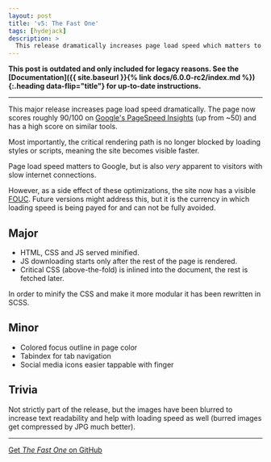 ```yaml
---
layout: post
title: 'v5: The Fast One'
tags: [hydejack]
description: >
  This release dramatically increases page load speed which matters to Google and visitors with slow connections alike.
---
```


**This post is outdated and only included for legacy reasons.
See the [Documentation]({{ site.baseurl }}{% link docs/6.0.0-rc2/index.md %}){:.heading data-flip="title"} for up-to-date instructions.**

***

This major release increases page load speed dramatically. The page now scores roughly 90/100 on [Google's PageSpeed Insights](https://developers.google.com/speed/pagespeed/insights/?url=http%3A%2F%2Fqwtel.com%2Fhydejack%2F) (up from ~50) and has a high score on similar tools.

Most importantly, the critical rendering path is no longer blocked by loading styles or scripts, meaning the site becomes visible faster.

Page load speed matters to Google, but is also *very* apparent to visitors with slow internet connections.

However, as a side effect of these optimizations, the site now has a visible [FOUC](https://en.wikipedia.org/wiki/Flash_of_unstyled_content).
Future versions might address this, but it is the currency in which loading speed is being payed for and can not be fully avoided.

## Major

* HTML, CSS and JS served minified.
* JS downloading starts only after the rest of the page is rendered.
* Critical CSS (above-the-fold) is inlined into the document, the rest is fetched later.

In order to minify the CSS and make it more modular it has been rewritten in SCSS.


## Minor

* Colored focus outline in page color
* Tabindex for tab navigation
* Social media icons easier tappable with finger

## Trivia

Not strictly part of the release, but the images have been blurred to increase text readability and help with loading speed as well (burred images get compressed by JPG much better).

***

[Get *The Fast One* on GitHub](https://github.com/qwtel/hydejack/releases/tag/v5.0.0)
